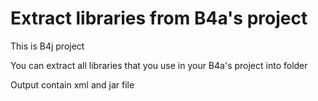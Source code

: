 # Extract libraries from B4a's project

This is B4j project

You can extract all libraries that you use in your B4a's project into folder

Output contain xml and jar file
